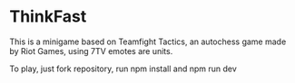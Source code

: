 # ThinkFast

This is a minigame based on Teamfight Tactics, an autochess game made by Riot Games, using 7TV emotes are units.

To play, just fork repository, run npm install and npm run dev